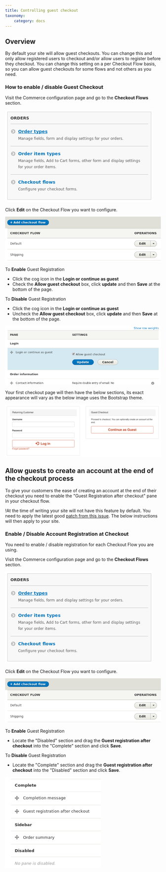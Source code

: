 ```yaml
---
title: Controlling guest checkout
taxonomy:
    category: docs
---
```


## Overview

By default your site will allow guest checkouts.
You can change this and only allow registered users to checkout and/or allow users to register before they checkout.
You can change this setting on a per Checkout Flow basis, so you can allow guest checkouts for some flows and not others as you need.

### How to enable / disable Guest Checkout

Visit the Commerce configuration page and go to the **Checkout Flows** section.

![Select Checkout Flows](commerce2-order-configuration.png)

Click **Edit** on the Checkout Flow you want to configure.

![Select Checkout Flow](commerce2-checkout-flows.png)


To **Enable** Guest Registration
 - Click the cog icon in the **Login or continue as guest**
 - Check the **Allow guest checkout** box, click **update** and then **Save** at the bottom of the page.

To **Disable** Guest Registration
- Click the cog icon in the **Login or continue as guest**
- Uncheck the **Allow guest checkout** box, click **update** and then **Save** at the bottom of the page.

![Select Checkout Flow](commerce2-guest-checkout-allowed-admin.png)

Your first checkout page will then have the below sections, its exact appearance will vary as the below image uses the Bootstrap theme.

![Select Checkout Flow](commerce2-guest-checkout-allowed-bootstrap.png)

## Allow guests to create an account at the end of the checkout process

To give your customers the ease of creating an account at the end of their checkout you need to enable the "Guest Registration after checkout" pane in your checkout flow.

!At the time of writing your site will not have this feature by default. You need to apply the latest good [patch from this issue]. The below instructions will then apply to your site.

### Enable / Disable Account Registration at Checkout
You need to enable / disable registration for each Checkout Flow you are using.

Visit the Commerce configuration page and go to the **Checkout Flows** section.

![Select Checkout Flows](commerce2-order-configuration.png)


Click **Edit** on the Checkout Flow you want to configure.

![Select Checkout Flow](commerce2-checkout-flows.png)


To **Enable** Guest Registration
 - Locate the "Disabled" section and drag the **Guest registration after checkout** into the "Complete" section and click **Save**.

To **Disable** Guest Registration
 - Locate the "Complete" section and drag the **Guest registration after checkout** into the "Disabled" section and click **Save**.

![Drag and Drop Guest Registration]( 	commerce2-checkout-flow-complete.png)

[patch from this issue]: https://www.drupal.org/node/2857157

